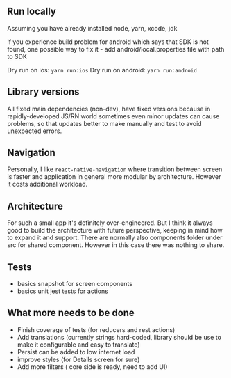 ## Run locally

Assuming you have already installed node, yarn, xcode, jdk 

if you experience build problem for android which says that SDK is not found, one possible way to fix it - add android/local.properties file with path to SDK 
 
Dry run on ios: `yarn run:ios`
Dry run on android: `yarn run:android`

## Library versions

All fixed main dependencies (non-dev), have fixed versions because in rapidly-developed JS/RN world sometimes even minor updates can cause problems, so that updates better to make manually and test to avoid unexpected errors. 

## Navigation

Personally, I like `react-native-navigation` where transition between screen is faster and application in general more modular by architecture. 
However it costs additional workload. 

## Architecture

For such a small app it's definitely over-engineered. But I think it always good to build the architecture with future perspective, keeping in mind how to expand it and support.
There are normally also components folder under src for shared component. However in this case there was nothing to share. 

## Tests

- basics snapshot for screen components
- basics unit jest tests for actions

## What more needs to be done

- Finish coverage of tests (for reducers and rest actions)
- Add translations (currently strings hard-coded, library should be use to make it configurable and easy to translate)
- Persist can be added to low internet load
- improve styles (for Details screen for sure)
- Add more filters ( core side is ready, need to add UI)
 
